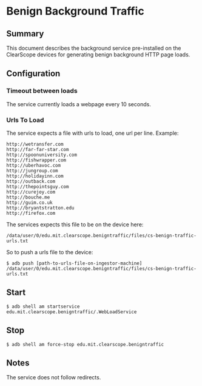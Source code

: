 # Benign Background Traffic

## Summary 

This document describes the background service pre-installed on the
ClearScope devices for generating benign background HTTP page loads. 

## Configuration

### Timeout between loads

The service currently loads a webpage every 10 seconds.

### Urls To Load

The service expects a file with urls to load, one url per line.
Example: 

```
http://wetransfer.com
http://far-far-star.com
http://spoonuniversity.com
http://fishwrapper.com
http://uberhavoc.com
http://jungroup.com
http://holidayinn.com
http://outback.com
http://thepointsguy.com
http://curejoy.com
http://bouche.me
http://guim.co.uk
http://bryantstratton.edu
http://firefox.com
```

The services expects this file to be on the device here:

`/data/user/0/edu.mit.clearscope.benigntraffic/files/cs-benign-traffic-urls.txt`

So to push a urls file to the device:

`$ adb push [path-to-urls-file-on-ingestor-machine] /data/user/0/edu.mit.clearscope.benigntraffic/files/cs-benign-traffic-urls.txt`


## Start 

`$ adb shell am startservice edu.mit.clearscope.benigntraffic/.WebLoadService`

## Stop 

`$ adb shell am force-stop edu.mit.clearscope.benigntraffic`

## Notes

The service does not follow redirects.  
